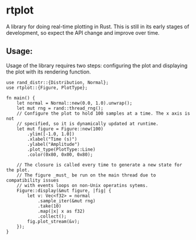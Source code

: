 # rtplot
A library for doing real-time plotting in Rust. This is still in its early
stages of development, so expect the API change and improve over time.

## Usage:

Usage of the library requires two steps: configuring the plot and displaying
the plot with its rendering function.

```
use rand_distr::{Distribution, Normal};
use rtplot::{Figure, PlotType};

fn main() {
    let normal = Normal::new(0.0, 1.0).unwrap();
    let mut rng = rand::thread_rng();
    // Configure the plot to hold 100 samples at a time. The x axis is not
    // specified, so it is dynamically updated at runtime.
    let mut figure = Figure::new(100)
        .ylim([-1.0, 1.0])
        .xlabel("Time (s)")
        .ylabel("Amplitude")
        .plot_type(PlotType::Line)
        .color(0x80, 0x00, 0x80);

    // The closure is called every time to generate a new state for the plot.
    // The figure _must_ be run on the main thread due to compatibility issues
    // with events loops on non-Unix operatins sytems.
    Figure::display(&mut figure, |fig| {
        let v: Vec<f32> = normal
            .sample_iter(&mut rng)
            .take(10)
            .map(|x| x as f32)
            .collect();
        fig.plot_stream(&v);
    });
}
```
